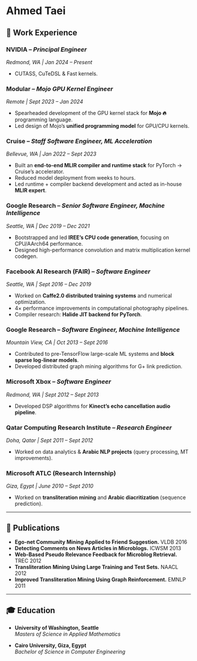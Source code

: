 # Ahmed Taei  

## 💼 Work Experience  

### NVIDIA – *Principal Engineer*
*Redmond, WA | Jan 2024 – Present*  
- CUTASS, CuTeDSL & Fast kernels.   

### Modular – *Mojo GPU Kernel Engineer*  
*Remote | Sept 2023 – Jan 2024*  
- Spearheaded development of the GPU kernel stack for **Mojo 🔥** programming language.  
- Led design of Mojo’s **unified programming model** for GPU/CPU kernels.  

### Cruise – *Staff Software Engineer, ML Acceleration*  
*Bellevue, WA | Jan 2022 – Sept 2023*  
- Built an **end-to-end MLIR compiler and runtime stack** for PyTorch → Cruise’s accelerator.  
- Reduced model deployment from weeks to hours.  
- Led runtime + compiler backend development and acted as in-house **MLIR expert**.  

### Google Research – *Senior Software Engineer, Machine Intelligence*  
*Seattle, WA | Dec 2019 – Dec 2021*  
- Bootstrapped and led **IREE’s CPU code generation**, focusing on CPU/AArch64 performance.  
- Designed high-performance convolution and matrix multiplication kernel codegen.  

### Facebook AI Research (FAIR) – *Software Engineer*  
*Seattle, WA | Sept 2016 – Dec 2019*  
- Worked on **Caffe2.0 distributed training systems** and numerical optimization.  
- 4× performance improvements in computational photography pipelines.  
- Compiler research: **Halide JIT backend for PyTorch**.  

### Google Research – *Software Engineer, Machine Intelligence*  
*Mountain View, CA | Oct 2013 – Sept 2016*  
- Contributed to pre-TensorFlow large-scale ML systems and **block sparse log-linear models**.  
- Developed distributed graph mining algorithms for G+ link prediction.  

### Microsoft Xbox – *Software Engineer*  
*Redmond, WA | Sept 2012 – Sept 2013*  
- Developed DSP algorithms for **Kinect’s echo cancellation audio pipeline**.  

### Qatar Computing Research Institute – *Research Engineer*  
*Doha, Qatar | Sept 2011 – Sept 2012*  
- Worked on data analytics & **Arabic NLP projects** (query processing, MT improvements).  

### Microsoft ATLC (Research Internship)  
*Giza, Egypt | June 2010 – Sept 2010*  
- Worked on **transliteration mining** and **Arabic diacritization** (sequence prediction).

---

## 📄 Publications  

- **Ego-net Community Mining Applied to Friend Suggestion.** VLDB 2016  
- **Detecting Comments on News Articles in Microblogs.** ICWSM 2013  
- **Web-Based Pseudo Relevance Feedback for Microblog Retrieval.** TREC 2012  
- **Transliteration Mining Using Large Training and Test Sets.** NAACL 2012  
- **Improved Transliteration Mining Using Graph Reinforcement.** EMNLP 2011  

---

## 🎓 Education  

- **University of Washington, Seattle**  
  *Masters of Science in Applied Mathematics*  

- **Cairo University, Giza, Egypt**  
  *Bachelor of Science in Computer Engineering* 
